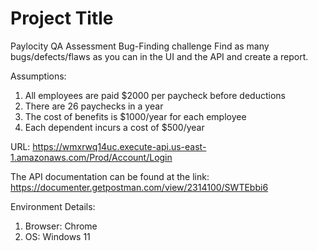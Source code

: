 # Project Title
Paylocity QA Assessment
Bug-Finding challenge
Find as many bugs/defects/flaws as you can in the UI and the API and create a report.

Assumptions:
  1. All employees are paid $2000 per paycheck before deductions
  2. There are 26 paychecks in a year
  3. The cost of benefits is $1000/year for each employee
  4. Each dependent incurs a cost of $500/year

URL: https://wmxrwq14uc.execute-api.us-east-1.amazonaws.com/Prod/Account/Login

The API documentation can be found at the link: https://documenter.getpostman.com/view/2314100/SWTEbbi6

Environment Details:
  1. Browser: Chrome <latest>
  2. OS: Windows 11
